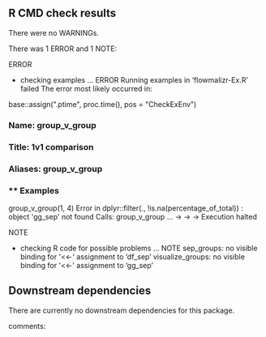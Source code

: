 ## R CMD check results
There were no WARNINGs. 

There was 1 ERROR and 1 NOTE:

ERROR 
* checking examples ... ERROR
  Running examples in ‘flowmalizr-Ex.R’ failed
  The error most likely occurred in:
  
 base::assign(".ptime", proc.time(), pos = "CheckExEnv")
 ### Name: group_v_group
 ### Title: 1v1 comparison
 ### Aliases: group_v_group
 
 ### ** Examples
 
 group_v_group(1, 4)
  Error in dplyr::filter(., !is.na(percentage_of_total)) : 
    object 'gg_sep' not found
  Calls: group_v_group ... <Anonymous> -> <Anonymous> -> <Anonymous> -> <Anonymous>
  Execution halted

NOTE
* checking R code for possible problems ... NOTE
  sep_groups: no visible binding for '<<-' assignment to ‘df_sep’
  visualize_groups: no visible binding for '<<-' assignment to ‘gg_sep’

## Downstream dependencies 
 There are currently no downstream dependencies for this package.
 
comments:

